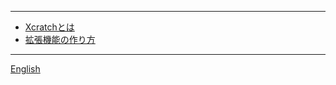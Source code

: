 ----
* [Xcratchとは](/ "Xcratchとはなにか?")
* [拡張機能の作り方](how-to-make-extension "Xcratchの独自の拡張機能をつくる方法")
----
<a href="/docs/" target="_self">English</a>